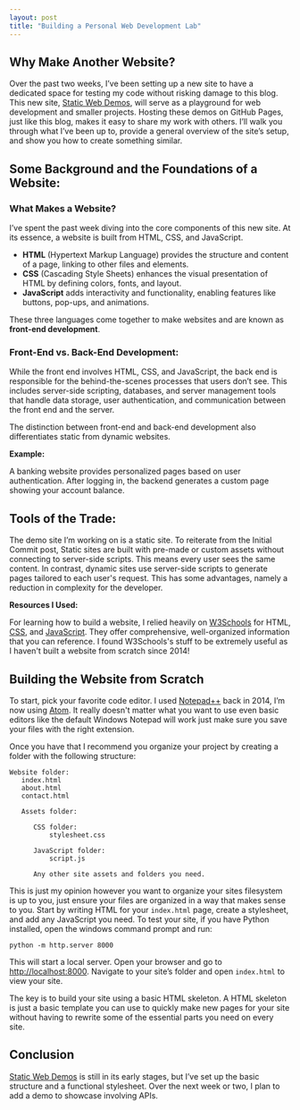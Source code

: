 ```yaml
---
layout: post
title: "Building a Personal Web Development Lab"
---
```


## Why Make Another Website?

Over the past two weeks, I’ve been setting up a new site to have a dedicated space for testing my code without risking damage to this blog. This new site, [Static Web Demos](https://mogi83.github.io/Static-Web-Demos/), will serve as a playground for web development and smaller projects. Hosting these demos on GitHub Pages, just like this blog, makes it easy to share my work with others. I’ll walk you through what I’ve been up to, provide a general overview of the site’s setup, and show you how to create something similar.

## Some Background and the Foundations of a Website:

### What Makes a Website?

I’ve spent the past week diving into the core components of this new site. At its essence, a website is built from HTML, CSS, and JavaScript.

- **HTML** (Hypertext Markup Language) provides the structure and content of a page, linking to other files and elements.
- **CSS** (Cascading Style Sheets) enhances the visual presentation of HTML by defining colors, fonts, and layout.
- **JavaScript** adds interactivity and functionality, enabling features like buttons, pop-ups, and animations.

These three languages come together to make websites and are known as **front-end development**.


### Front-End vs. Back-End Development:

While the front end involves HTML, CSS, and JavaScript, the back end is responsible for the behind-the-scenes processes that users don’t see. This includes server-side scripting, databases, and server management tools that handle data storage, user authentication, and communication between the front end and the server.

The distinction between front-end and back-end development also differentiates static from dynamic websites.

**Example:**  

A banking website provides personalized pages based on user authentication. After logging in, the backend generates a custom page showing your account balance.


## Tools of the Trade:

The demo site I’m working on is a static site. To reiterate from the Initial Commit post, Static sites are built with pre-made or custom assets without connecting to server-side scripts. This means every user sees the same content. In contrast, dynamic sites use server-side scripts to generate pages tailored to each user's request. This has some advantages, namely a reduction in complexity for the developer.


**Resources I Used:**

For learning how to build a website, I relied heavily on [W3Schools](https://www.w3schools.com/html/default.asp) for HTML, [CSS](https://www.w3schools.com/css/default.asp), and [JavaScript](https://www.w3schools.com/js/default.asp). They offer comprehensive, well-organized information that you can reference. I found W3Schools's stuff to be extremely useful as I haven't built a website from scratch since 2014!

## Building the Website from Scratch

To start, pick your favorite code editor. I used [Notepad++](https://notepad-plus-plus.org) back in 2014, I’m now using [Atom](https://atom.io). It really doesn't matter what you want to use even basic editors like the default Windows Notepad will work just make sure you save your files with the right extension.

Once you have that I recommend  you organize your project by creating a folder with the following structure:



```
Website folder:
   index.html
   about.html
   contact.html

   Assets folder:

      CSS folder:
          stylesheet.css

      JavaScript folder:
          script.js

      Any other site assets and folders you need.

```


This is just my opinion however you want to organize your sites filesystem is up to you, just ensure your files are organized in a way that makes sense to you. Start by writing HTML for your `index.html` page, create a stylesheet, and add any JavaScript you need. To test your site, if you have Python installed, open the windows command prompt and run:

```
python -m http.server 8000
```


This will start a local server. Open your browser and go to [http://localhost:8000](http://localhost:8000). Navigate to your site’s folder and open `index.html` to view your site.

The key is to build your site using a basic HTML skeleton. A HTML skeleton is just a basic template you can use to quickly make new pages for your site without having to rewrite some of the essential parts you need on every site.

## Conclusion

[Static Web Demos](https://mogi83.github.io/Static-Web-Demos/) is still in its early stages, but I’ve set up the basic structure and a functional stylesheet. Over the next week or two, I plan to add a demo to showcase involving APIs.
